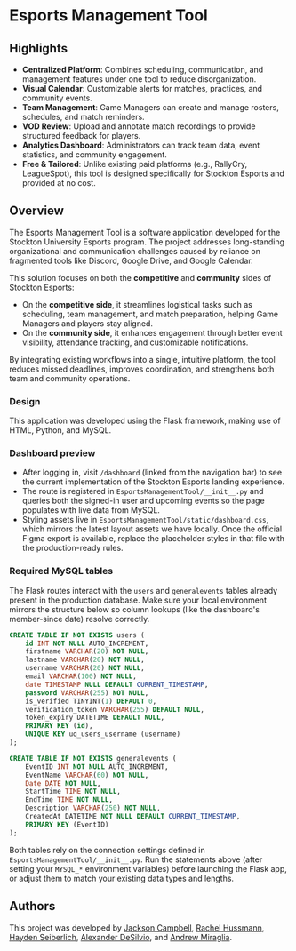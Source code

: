 # Esports Management Tool

## Highlights
- **Centralized Platform**: Combines scheduling, communication, and management features under one tool to reduce disorganization.  
- **Visual Calendar**: Customizable alerts for matches, practices, and community events.  
- **Team Management**: Game Managers can create and manage rosters, schedules, and match reminders.  
- **VOD Review**: Upload and annotate match recordings to provide structured feedback for players.  
- **Analytics Dashboard**: Administrators can track team data, event statistics, and community engagement.  
- **Free & Tailored**: Unlike existing paid platforms (e.g., RallyCry, LeagueSpot), this tool is designed specifically for Stockton Esports and provided at no cost.  

## Overview
The Esports Management Tool is a software application developed for the Stockton University Esports program. The project addresses long-standing organizational and communication challenges caused by reliance on fragmented tools like Discord, Google Drive, and Google Calendar.  

This solution focuses on both the **competitive** and **community** sides of Stockton Esports:  
- On the **competitive side**, it streamlines logistical tasks such as scheduling, team management, and match preparation, helping Game Managers and players stay aligned.  
- On the **community side**, it enhances engagement through better event visibility, attendance tracking, and customizable notifications.  

By integrating existing workflows into a single, intuitive platform, the tool reduces missed deadlines, improves coordination, and strengthens both team and community operations.  

### Design
This application was developed using the Flask framework, making use of HTML, Python, and MySQL.

### Dashboard preview
- After logging in, visit `/dashboard` (linked from the navigation bar) to see the current implementation of the Stockton Esports landing experience.
- The route is registered in `EsportsManagementTool/__init__.py` and queries both the signed-in user and upcoming events so the page populates with live data from MySQL.
- Styling assets live in `EsportsManagementTool/static/dashboard.css`, which mirrors the latest layout assets we have locally. Once the official Figma export is available, replace the placeholder styles in that file with the production-ready rules.

### Required MySQL tables
The Flask routes interact with the `users` and `generalevents` tables already present in the production database. Make sure your local environment mirrors the structure below so column lookups (like the dashboard's member-since date) resolve correctly.

```sql
CREATE TABLE IF NOT EXISTS users (
    id INT NOT NULL AUTO_INCREMENT,
    firstname VARCHAR(20) NOT NULL,
    lastname VARCHAR(20) NOT NULL,
    username VARCHAR(20) NOT NULL,
    email VARCHAR(100) NOT NULL,
    date TIMESTAMP NULL DEFAULT CURRENT_TIMESTAMP,
    password VARCHAR(255) NOT NULL,
    is_verified TINYINT(1) DEFAULT 0,
    verification_token VARCHAR(255) DEFAULT NULL,
    token_expiry DATETIME DEFAULT NULL,
    PRIMARY KEY (id),
    UNIQUE KEY uq_users_username (username)
);

CREATE TABLE IF NOT EXISTS generalevents (
    EventID INT NOT NULL AUTO_INCREMENT,
    EventName VARCHAR(60) NOT NULL,
    Date DATE NOT NULL,
    StartTime TIME NOT NULL,
    EndTime TIME NOT NULL,
    Description VARCHAR(250) NOT NULL,
    CreatedAt DATETIME NOT NULL DEFAULT CURRENT_TIMESTAMP,
    PRIMARY KEY (EventID)
);
```

Both tables rely on the connection settings defined in `EsportsManagementTool/__init__.py`. Run the statements above (after setting your `MYSQL_*` environment variables) before launching the Flask app, or adjust them to match your existing data types and lengths.

## Authors

This project was developed by [Jackson Campbell](https://github.com/JCamp74), [Rachel Hussmann](https://github.com/violetann894), [Hayden Seiberlich](https://github.com/seiberlichiamo), [Alexander DeSilvio](https://github.com/Alakazam936), and [Andrew Miraglia](https://github.com/purp-rup).
